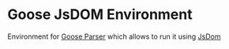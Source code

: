# Goose JsDOM Environment

Environment for [Goose Parser](https://github.com/redco/goose-parser) which allows to run it using [JsDom](https://github.com/jsdom/jsdom)

